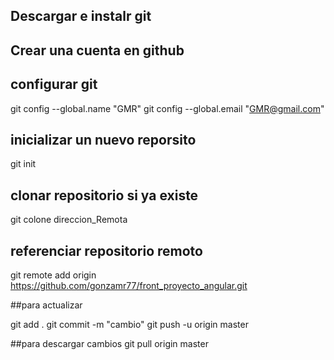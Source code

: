 ## Descargar e instalr git

## Crear una cuenta en github

## configurar git

git config --global.name "GMR"
git config --global.email "GMR@gmail.com"

## inicializar un nuevo reporsito

git init

## clonar repositorio si ya existe

git colone direccion_Remota

## referenciar repositorio remoto
git remote add origin https://github.com/gonzamr77/front_proyecto_angular.git

##para actualizar

git add .
git commit -m "cambio"
git push -u origin master


##para descargar cambios
git pull origin master


